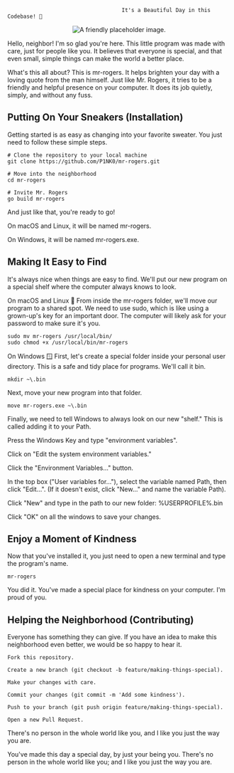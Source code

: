 
                                        It's a Beautiful Day in this Codebase! 🏡
<p align="center">
<img src="https://placehold.co/600x300/F0E68C/333333?text=Hello+Neighbor!" alt="A friendly placeholder image.">
</p>

Hello, neighbor! I'm so glad you're here. This little program was made with care, just for people like you. It believes that everyone is special, and that even small, simple things can make the world a better place.

What's this all about?
This is mr-rogers. It helps brighten your day with a loving quote from the man himself. Just like Mr. Rogers, it tries to be a friendly and helpful presence on your computer. It does its job quietly, simply, and without any fuss.

## Putting On Your Sneakers (Installation)
Getting started is as easy as changing into your favorite sweater. You just need to follow these simple steps.

    # Clone the repository to your local machine
    git clone https://github.com/P1NK0/mr-rogers.git

    # Move into the neighborhood
    cd mr-rogers

    # Invite Mr. Rogers
    go build mr-rogers

And just like that, you're ready to go!

On macOS and Linux, it will be named mr-rogers.

On Windows, it will be named mr-rogers.exe.

## Making It Easy to Find
It's always nice when things are easy to find. We'll put our new program on a special shelf where the computer always knows to look.

On macOS and Linux 🐧
From inside the mr-rogers folder, we'll move our program to a shared spot. We need to use sudo, which is like using a grown-up's key for an important door. The computer will likely ask for your password to make sure it's you.

    sudo mv mr-rogers /usr/local/bin/
    sudo chmod +x /usr/local/bin/mr-rogers
    
On Windows 🪟
First, let's create a special folder inside your personal user directory. This is a safe and tidy place for programs. We'll call it bin.

    mkdir ~\.bin

Next, move your new program into that folder.

    move mr-rogers.exe ~\.bin

Finally, we need to tell Windows to always look on our new "shelf." This is called adding it to your Path.

Press the Windows Key and type "environment variables".

Click on "Edit the system environment variables."

Click the "Environment Variables..." button.

In the top box ("User variables for..."), select the variable named Path, then click "Edit...". (If it doesn't exist, click "New..." and name the variable Path).

Click "New" and type in the path to our new folder: %USERPROFILE%\.bin

Click "OK" on all the windows to save your changes.

## Enjoy a Moment of Kindness
Now that you've installed it, you just need to open a new terminal and type the program's name.

    mr-rogers

You did it. You've made a special place for kindness on your computer. I'm proud of you.

## Helping the Neighborhood (Contributing)
Everyone has something they can give. If you have an idea to make this neighborhood even better, we would be so happy to hear it.

    Fork this repository.

    Create a new branch (git checkout -b feature/making-things-special).

    Make your changes with care.

    Commit your changes (git commit -m 'Add some kindness').

    Push to your branch (git push origin feature/making-things-special).

    Open a new Pull Request.

There's no person in the whole world like you, and I like you just the way you are.

You've made this day a special day, by just your being you. There's no person in the whole world like you; and I like you just the way you are.
